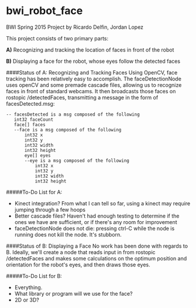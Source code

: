 # bwi_robot_face
BWI Spring 2015 Project by Ricardo Delfin, Jordan Lopez

This project consists of two primary parts:

**A)** Recognizing and tracking the location of faces in front of the robot

**B)** Displaying a face for the robot, whose eyes follow the detected faces



####Status of A: Recognizing and Tracking Faces
Using OpenCV, face tracking has been relatively easy to accomplish. The faceDetectionNode uses openCV and some premade cascade files, allowing us to recognize faces in front of standard webcams. It then broadcasts those faces on rostopic /detectedFaces, transmitting a message in the form of facesDetected.msg:
 ```      
-- facesDetected is a msg composed of the following
	int32 faceCount
	face[] faces
	--face is a msg composed of the following
		int32 x
		int32 y
		int32 width
		int32 height
		eye[] eyes
		--eye is a msg composed of the following
			int32 x
			int32 y
			int32 width
			int32 height
```

#####To-Do List for A:
- Kinect integration? From what I can tell so far, using a kinect may require jumping through a few hoops
- Better cascade files? Haven't had enough testing to determine if the ones we have are sufficient, or if there's any room for improvement
- faceDetectionNode does not die: pressing ctrl-C while the node is running does not kill the node. It's stubborn.

####Status of B: Displaying a Face
No work has been done with regards to B. Ideally, we'll create a node that reads input in from rostopic /detectedFaces and makes some calculations on the optimum position and orientation for the robot's eyes, and then draws those eyes.

#####To-Do List for B:
- Everything.
- What library or program will we use for the face?
- 2D or 3D?
